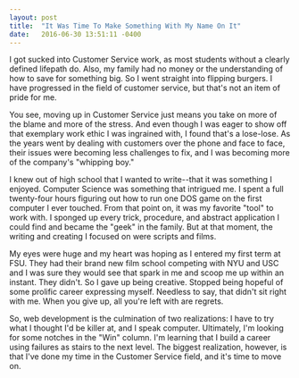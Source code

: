 ```yaml
---
layout: post
title:  "It Was Time To Make Something With My Name On It"
date:   2016-06-30 13:51:11 -0400
---
```



  I got sucked into Customer Service work, as most students without a clearly defined lifepath do. Also, my family had no money or the understanding of how to save for something big. So I went straight into flipping burgers. I have progressed in the field of customer service, but that's not an item of pride for me.
  
  You see, moving up in Customer Service just means you take on more of the blame and more of the stress. And even though I was eager to show off that exemplary work ethic I was ingrained with, I found that's a lose-lose. As the years went by dealing with customers over the phone and face to face, their issues were becoming less challenges to fix, and I was becoming more of the company's "whipping boy."
  
  I knew out of high school that I wanted to write--that it was something I enjoyed. Computer Science was something that intrigued me. I spent a full twenty-four hours figuring out how to run one DOS game on the first computer I ever touched. From that point on, it was my favorite "tool" to work with. I sponged up every trick, procedure, and abstract application I could find and became the "geek" in the family. But at that moment, the writing and creating I focused on were scripts and films. 
  
  My eyes were huge and my heart was hoping as I entered my first term at FSU. They had their brand new film school competing with NYU and USC and I was sure they would see that spark in me and scoop me up within an instant. They didn't. So I gave up being creative. Stopped being hopeful of some prolific career expressing myself. Needless to say, that didn't sit right with me. When you give up, all you're left with are regrets. 
  
  So, web development is the culmination of two realizations: I have to try what I thought I'd be killer at, and I speak computer. Ultimately, I'm looking for some notches in the "Win" column. I'm learning that I build a career using failures as stairs to the next level. The biggest realization, however, is that I've done my time in the Customer Service field, and it's time to move on. 
